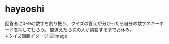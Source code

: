 # hayaoshi
回答者に0~9の数字を割り振り、クイズの答えが分かったら自分の数字のキーボードを押してもらう。
間違えたら次の人が誤答するまでお休み。  
↓クイズ画面イメージ
![image](https://github.com/arad166/hayaoshi/assets/71589371/a8dc5722-e095-464c-8bdf-a9ab74254419)

